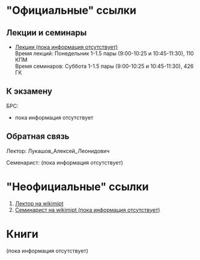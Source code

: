 # "Официальные" ссылки


## Лекции и семинары
- [Лекции (пока информация отсутствует)]()  
Время лекций: Понедельник 1-1.5 пары (9:00-10:25 и 10:45-11:30), 110 КПМ  
Время семинаров: Cуббота 1-1.5 пары (9:00-10:25 и 10:45-11:30), 426 ГК  

## К экзамену
БРС:  
- пока информация отсутствует
 

## Обратная связь
Лектор: Лукашов_Алексей_Леонидович  

Семенарист: (пока информация отсутствует)

# "Неофициальные" ссылки
1. [Лектор на wikimipt](http://wikimipt.org/wiki/Лукашов_Алексей_Леонидович)  
1. [Семинарист на wikimipt (пока информация отсутствует)]() 

# Книги
(пока информация отсутствует)

